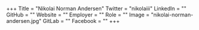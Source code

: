 +++
Title = "Nikolai Norman Andersen"
Twitter = "nikolaiii"
LinkedIn = ""
GitHub = ""
Website = ""
Employer = ""
Role = ""
Image = "nikolai-norman-andersen.jpg"
GitLab = ""
Facebook = ""
+++
